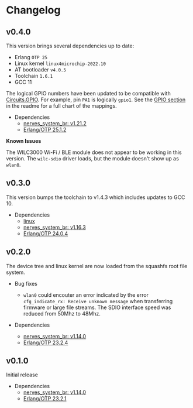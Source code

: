 # Changelog

## v0.4.0

This version brings several dependencies up to date:
- Erlang `OTP 25`
- Linux kernel `linux4microchip-2022.10`
- AT bootloader `v4.0.5`
- Toolchain `1.6.1`
- GCC 11

The logical GPIO numbers have been updated to be compatible with [Circuits.GPIO](https://github.com/elixir-circuits/circuits_gpio).
For example, pin `PA1` is logically `gpio1`. See the [GPIO section](https://github.com/amclain/nerves_system_sama5d27_wlsom1_ek#gpio)
in the readme for a full chart of the mappings.

* Dependencies
  * [nerves_system_br: v1.21.2](https://github.com/nerves-project/nerves_system_br/releases/tag/v1.21.2)
  * [Erlang/OTP 25.1.2](https://erlang.org/download/OTP-25.1.2.README)

**Known Issues**

The WILC3000 Wi-Fi / BLE module does not appear to be working in this version.
The `wilc-sdio` driver loads, but the module doesn't show up as `wlan0`.

## v0.3.0

This version bumps the toolchain to v1.4.3 which includes updates to GCC 10.

* Dependencies
  * [linux](https://github.com/linux4sam/linux-at91/releases/tag/linux4sam-2021.04)
  * [nerves_system_br: v1.16.3](https://github.com/nerves-project/nerves_system_br/releases/tag/v1.16.3)
  * [Erlang/OTP 24.0.4](https://erlang.org/download/OTP-24.0.4.README)

## v0.2.0

The device tree and linux kernel are now loaded from the squashfs root file
system. 

* Bug fixes
  * `wlan0` could encouter an error indicated by the error `cfg_indicate_rx: Receive unknown message`
    when transferring firmware or large file streams. The SDIO interface speed was reduced from 
    50Mhz to 48Mhz. 

* Dependencies
  * [nerves_system_br: v1.14.0](https://github.com/nerves-project/nerves_system_br/releases/tag/v1.14.4)
  * [Erlang/OTP 23.2.4](https://erlang.org/download/OTP-23.2.4.README)


## v0.1.0

Initial release

* Dependencies
  * [nerves_system_br: v1.14.0](https://github.com/nerves-project/nerves_system_br/releases/tag/v1.14.0)
  * [Erlang/OTP 23.2.1](https://erlang.org/download/OTP-23.2.1.README)
